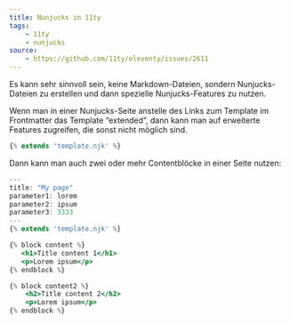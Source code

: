 ```yaml
---
title: Nunjucks in 11ty
tags: 
    - 11ty
    - nunjucks
source:
    - https://github.com/11ty/eleventy/issues/2611
---
```


Es kann sehr sinnvoll sein, keine Markdown-Dateien, sondern Nunjucks-Dateien zu erstellen und dann spezielle Nunjucks-Features zu nutzen.

Wenn man in einer Nunjucks-Seite anstelle des Links zum Template im Frontmatter das Template “extended”, dann kann man auf erweiterte Features zugreifen, die sonst nicht möglich sind.

```jsx
{% extends 'template.njk' %}
```

Dann kann man auch zwei oder mehr Contentblöcke in einer Seite nutzen:

```jsx
---
title: "My page"
parameter1: lorem
parameter2: ipsum
parameter3: 3333
---
{% extends 'template.njk' %}

{% block content %}
   <h1>Title content 1</h1>
   <p>Lorem ipsum</p>
{% endblock %}

{% block content2 %}
    <h2>Title content 2</h2>
    <p>Lorem ipsum</p>
{% endblock %}
```
